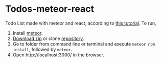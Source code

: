 # Todos-meteor-react
Todo List made with meteor and react, according to [this tutorial](https://www.meteor.com/tutorials/react/creating-an-app).
To run,
1. Install [meteor](https://www.meteor.com/).
2. [Download zip](https://github.com/ViGi-P/Todos-meteor-react/archive/master.zip) or clone [repository](https://github.com/ViGi-P/Todos-meteor-react).
3. Go to folder from command line or terminal and execute `meteor npm install`, followed by `meteor`.
4. Open http://localhost:3000/ in the browser.
